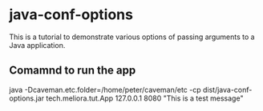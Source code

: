 # java-conf-options
This is a tutorial to demonstrate various options of passing arguments to a Java application. 

## Comamnd to run the app

java -Dcaveman.etc.folder=/home/peter/caveman/etc -cp dist/java-conf-options.jar tech.meliora.tut.App 127.0.0.1 8080 "This is a test message"
